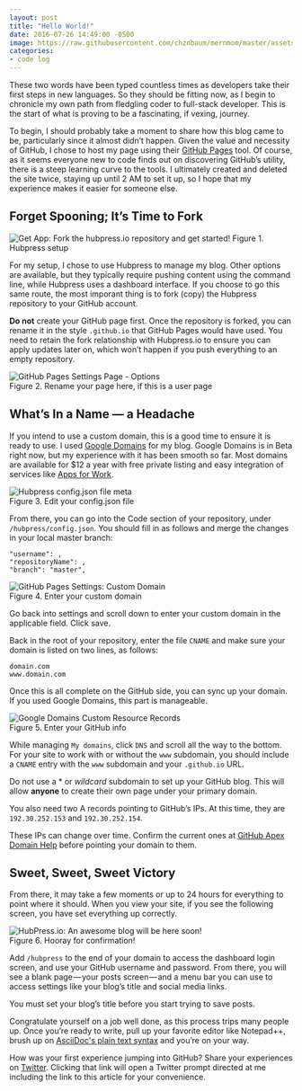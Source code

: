 ```yaml
---
layout: post
title: "Hello World!"
date: 2016-07-26 14:49:00 -0500
image: https://raw.githubusercontent.com/chznbaum/mernmom/master/assets/nightcomputer.jpg
categories:
- code log
---
```

These two words have been typed countless times as developers take their first steps in new languages. So they should be fitting now, as I begin to chronicle my own path from fledgling coder to full-stack developer. This is the start of what is proving to be a fascinating, if vexing, journey.

To begin, I should probably take a moment to share how this blog came to be, particularly since it almost didn’t happen. Given the value and necessity of GitHub, I chose to host my page using their [GitHub Pages](https://pages.github.com/) tool. Of course, as it seems everyone new to code finds out on discovering GitHub’s utility, there is a steep learning curve to the tools. I ultimately created and deleted the site twice, staying up until 2 AM to set it up, so I hope that my experience makes it easier for someone else.

## Forget Spooning; It’s Time to Fork ##

![Get App: Fork the hubpress.io repository and get started!](http://chazonabaum.com/images/hubpress.PNG)
Figure 1. Hubpress setup

For my setup, I chose to use Hubpress to manage my blog. Other options are available, but they typically require pushing content using the command line, while Hubpress uses a dashboard interface. If you choose to go this same route, the most imporant thing is to fork (copy) the Hubpress repository to your GitHub account.

**Do not** create your GitHub page first. Once the repository is forked, you can rename it in the style `.github.io` that GitHub Pages would have used. You need to retain the fork relationship with Hubpress.io to ensure you can apply updates later on, which won’t happen if you push everything to an empty repository.

![GitHub Pages Settings Page - Options](http://chazonabaum.com/images/rename.PNG)  
Figure 2. Rename your page here, if this is a user page

## What’s In a Name — a Headache ##

If you intend to use a custom domain, this is a good time to ensure it is ready to use. I used [Google Domains](https://domains.google/) for my blog. Google Domains is in Beta right now, but my experience with it has been smooth so far. Most domains are available for $12 a year with free private listing and easy integration of services like [Apps for Work](https://apps.google.com/).

![Hubpress config.json file meta](http://chazonabaum.com/images/configjson.PNG)  
Figure 3. Edit your config.json file

From there, you can go into the Code section of your repository, under `/hubpress/config.json`. You should fill in as follows and merge the changes in your local master branch:

    "username": ,
    "repositoryName": ,
    "branch": "master",

![GitHub Pages Settings: Custom Domain](http://chazonabaum.com/images/pagesdomain.PNG)  
Figure 4. Enter your custom domain

Go back into settings and scroll down to enter your custom domain in the applicable field. Click save.

Back in the root of your repository, enter the file `CNAME` and make sure your domain is listed on two lines, as follows:

    domain.com
    www.domain.com

Once this is all complete on the GitHub side, you can sync up your domain. If you used Google Domains, this part is manageable.

![Google Domains Custom Resource Records](http://chazonabaum.com/images/customresourcerecords.PNG)  
Figure 5. Enter your GitHub info

While managing `My domains`, click `DNS` and scroll all the way to the bottom. For your site to work with or without the `www` subdomain, you should include a `CNAME` entry with the `www` subdomain and your `.github.io` URL.

Do not use a * or *wildcard* subdomain to set up your GitHub blog. This will allow **anyone** to create their own page under your primary domain.

You also need two A records pointing to GitHub’s IPs. At this time, they are `192.30.252.153` and `192.30.252.154`.

These IPs can change over time. Confirm the current ones at [GitHub Apex Domain Help](https://help.github.com/articles/setting-up-an-apex-domain/) before pointing your domain to them.

## Sweet, Sweet, Sweet Victory ##

From there, it may take a few moments or up to 24 hours for everything to point where it should. When you view your site, if you see the following screen, you have set everything up correctly.

![HubPress.io: An awesome blog will be here soon!](http://chazonabaum.com/images/successfulsetup.PNG)  
Figure 6. Hooray for confirmation!

Add `/hubpress` to the end of your domain to access the dashboard login screen, and use your GitHub username and password. From there, you will see a blank page — your posts screen — and a menu bar you can use to access settings like your blog’s title and social media links.

You must set your blog’s title before you start trying to save posts.

Congratulate yourself on a job well done, as this process trips many people up. Once you’re ready to write, pull up your favorite editor like Notepad++, brush up on [AsciiDoc's plain text syntax](http://asciidoctor.org/docs/asciidoc-writers-guide/) and you’re on your way.

How was your first experience jumping into GitHub? Share your experiences on [Twitter](https://twitter.com/intent/tweet?text=%40chznbaum&url=http%3A%2F%2Fmernmom.com%2F2016%2F07%2F26%2Fhello-world.html). Clicking that link will open a Twitter prompt directed at me including the link to this article for your convenience.